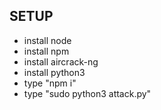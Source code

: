 ## SETUP
- install node
- install npm
- install aircrack-ng
- install python3
- type "npm i"
- type "sudo python3 attack.py"
